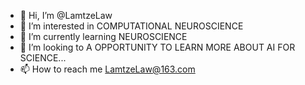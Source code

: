 - 👋 Hi, I’m @LamtzeLaw
- 👀 I’m interested in COMPUTATIONAL NEUROSCIENCE
- 🌱 I’m currently learning NEUROSCIENCE
- 💞️ I’m looking to A OPPORTUNITY TO LEARN MORE ABOUT AI FOR SCIENCE...
- 📫 How to reach me LamtzeLaw@163.com

<!---
LamtzeLaw/LamtzeLaw is a ✨ special ✨ repository because its `README.md` (this file) appears on your GitHub profile.
You can click the Preview link to take a look at your changes.
--->
